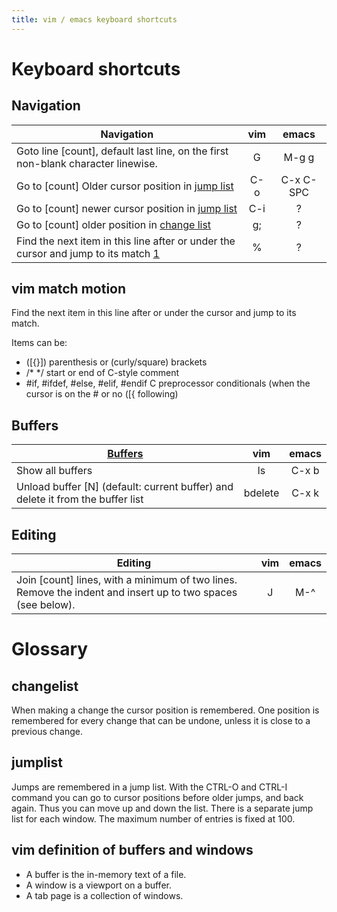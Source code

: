 ```yaml
---
title: vim / emacs keyboard shortcuts
---
```


# Keyboard shortcuts

## Navigation

| Navigation | vim   | emacs |
| ---------- | :---: | :---: |
| Goto line [count], default last line, on the first non-blank character linewise. | G | M-g g |
| Go to [count] Older cursor position in [jump list](#jumplist) | C-o | C-x C-SPC |
| Go to [count] newer cursor position in [jump list](#jumplist) | C-i | ? |
| Go to [count] older position in [change list](#changelist) | g; | ? |
| Find the next item in this line after or under the cursor and jump to its match [1](#vim-match-motion) | % | ? |

## vim match motion

Find the next item in this line after or under the cursor and jump to its
match.

Items can be:

- ([{}])
    parenthesis or (curly/square) brackets
- /* */
    start or end of C-style comment
- #if, #ifdef, #else, #elif, #endif
    C preprocessor conditionals (when the cursor is on the # or no ([{
    following)

## Buffers

| [Buffers](#vim-definition-of-buffers-and-windows) | vim   | emacs |
| ------- | :---: | :---: |
| Show all buffers | ls | C-x b |
| Unload buffer [N] (default: current buffer) and delete it from the buffer list | bdelete | C-x k |

## Editing

| Editing | vim   | emacs |
| ------- | :---: | :---: |
| Join [count] lines, with a minimum of two lines. Remove the indent and insert up to two spaces (see below). | J | M-^ |

# Glossary

## changelist

When making a change the cursor position is remembered.  One position is
remembered for every change that can be undone, unless it is close to a
previous change.

## jumplist

Jumps are remembered in a jump list.  With the CTRL-O and CTRL-I command you
can go to cursor positions before older jumps, and back again.  Thus you can
move up and down the list.  There is a separate jump list for each window. The
maximum number of entries is fixed at 100.

## vim definition of buffers and windows

- A buffer is the in-memory text of a file.
- A window is a viewport on a buffer.
- A tab page is a collection of windows.
